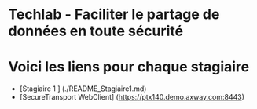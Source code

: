 # Techlab - Faciliter le partage de données en toute sécurité
# Voici les liens pour chaque stagiaire

- [Stagiaire 1 ] (./README_Stagiaire1.md)
- [SecureTransport WebClient] (https://ptx140.demo.axway.com:8443)

